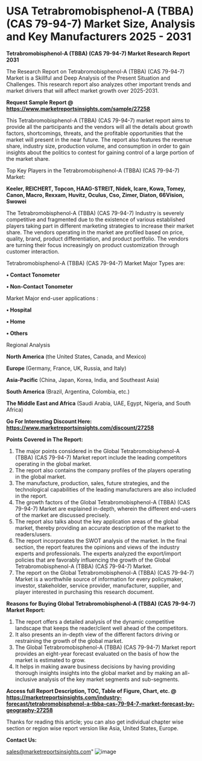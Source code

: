 # USA Tetrabromobisphenol-A (TBBA) (CAS 79-94-7) Market Size, Analysis and Key Manufacturers 2025 - 2031

<strong>Tetrabromobisphenol-A (TBBA) (CAS 79-94-7) Market Research Report 2031</strong>

The Research Report on Tetrabromobisphenol-A (TBBA) (CAS 79-94-7) Market is a Skillful and Deep Analysis of the Present Situation and Challenges. This research report also analyzes other important trends and market drivers that will affect market growth over 2025-2031.

<strong>Request Sample Report @ <a href=https://www.marketreportsinsights.com/sample/27258>https://www.marketreportsinsights.com/sample/27258</a></strong>

This Tetrabromobisphenol-A (TBBA) (CAS 79-94-7) market report aims to provide all the participants and the vendors will all the details about growth factors, shortcomings, threats, and the profitable opportunities that the market will present in the near future. The report also features the revenue share, industry size, production volume, and consumption in order to gain insights about the politics to contest for gaining control of a large portion of the market share.

Top Key Players in the Tetrabromobisphenol-A (TBBA) (CAS 79-94-7) Market:

<strong>Keeler, REICHERT, Topcon, HAAG-STREIT, Nidek, Icare, Kowa, Tomey, Canon, Macro, Rexxam, Huvitz, Oculus, Cso, Zimer, Diaton, 66Vision, Swowei</strong>

The Tetrabromobisphenol-A (TBBA) (CAS 79-94-7) Industry is severely competitive and fragmented due to the existence of various established players taking part in different marketing strategies to increase their market share. The vendors operating in the market are profiled based on price, quality, brand, product differentiation, and product portfolio. The vendors are turning their focus increasingly on product customization through customer interaction.

Tetrabromobisphenol-A (TBBA) (CAS 79-94-7) Market Major Types are:

<strong>• Contact Tonometer

• Non-Contact Tonometer</strong>

Market Major end-user applications :

<strong>• Hospital

• Home

• Others</strong>

Regional Analysis

</u><strong><b>North America</b></strong> (the United States, Canada, and Mexico)

<strong><b>Europe </b></strong>(Germany, France, UK, Russia, and Italy)

<strong><b>Asia-Pacific</b></strong> (China, Japan, Korea, India, and Southeast Asia)

<strong><b>South America</b></strong> (Brazil, Argentina, Colombia, etc.)

<strong><b>The Middle East and Africa</b></strong> (Saudi Arabia, UAE, Egypt, Nigeria, and South Africa)

<strong>Go For Interesting Discount Here: <a href=https://www.marketreportsinsights.com/discount/27258>https://www.marketreportsinsights.com/discount/27258</a></strong>

<strong>Points Covered in The Report:</strong>
<ol>
  <li>The major points considered in the Global Tetrabromobisphenol-A (TBBA) (CAS 79-94-7) Market report include the leading competitors operating in the global market.</li>
  <li>The report also contains the company profiles of the players operating in the global market.</li>
  <li>The manufacture, production, sales, future strategies, and the technological capabilities of the leading manufacturers are also included in the report.</li>
  <li>The growth factors of the Global Tetrabromobisphenol-A (TBBA) (CAS 79-94-7) Market are explained in-depth, wherein the different end-users of the market are discussed precisely.</li>
  <li>The report also talks about the key application areas of the global market, thereby providing an accurate description of the market to the readers/users.</li>
  <li>The report incorporates the SWOT analysis of the market. In the final section, the report features the opinions and views of the industry experts and professionals. The experts analyzed the export/import policies that are favorably influencing the growth of the Global Tetrabromobisphenol-A (TBBA) (CAS 79-94-7) Market.</li>
  <li>The report on the Global Tetrabromobisphenol-A (TBBA) (CAS 79-94-7) Market is a worthwhile source of information for every policymaker, investor, stakeholder, service provider, manufacturer, supplier, and player interested in purchasing this research document.</li>
</ol>
<strong>Reasons for Buying Global Tetrabromobisphenol-A (TBBA) (CAS 79-94-7) Market Report:</strong>

<ol>
  <li>The report offers a detailed analysis of the dynamic competitive landscape that keeps the reader/client well ahead of the competitors.</li>
  <li>It also presents an in-depth view of the different factors driving or restraining the growth of the global market.</li>
  <li>The Global Tetrabromobisphenol-A (TBBA) (CAS 79-94-7) Market report provides an eight-year forecast evaluated on the basis of how the market is estimated to grow.</li>
  <li>It helps in making aware business decisions by having providing thorough insights insights into the global market and by making an all-inclusive analysis of the key market segments and sub-segments.</li>
</ol>
<strong>Access full Report Description, TOC, Table of Figure, Chart, etc. @ <a href=https://marketreportsinsights.com/industry-forecast/tetrabromobisphenol-a-tbba-cas-79-94-7-market-forecast-by-geography-27258>https://marketreportsinsights.com/industry-forecast/tetrabromobisphenol-a-tbba-cas-79-94-7-market-forecast-by-geography-27258</a></strong>


Thanks for reading this article; you can also get individual chapter wise section or region wise report version like Asia, United States, Europe.

<strong>Contact Us:</strong>

sales@marketreportsinsights.com"
![image](https://github.com/user-attachments/assets/ad3b217f-4651-4f09-af64-ce2213f798ac)
